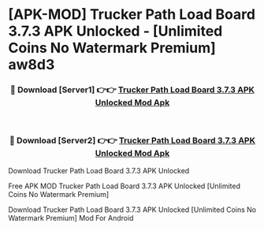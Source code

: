 # [APK-MOD] Trucker Path Load Board 3.7.3 APK Unlocked - [Unlimited Coins No Watermark Premium] aw8d3



<div align="center">
<h3>🔴 Download [Server1] 👉👉 <a href="https://momento.my/?title=Trucker_Path_Load_Board_3.7.3_APK_Unlocked">Trucker Path Load Board 3.7.3 APK Unlocked Mod Apk</a></h3><br>

<h3>🔴 Download [Server2] 👉👉 <a href="https://momento.my/?title=Trucker_Path_Load_Board_3.7.3_APK_Unlocked">Trucker Path Load Board 3.7.3 APK Unlocked Mod Apk</a></h3>
</div>



Download Trucker Path Load Board 3.7.3 APK Unlocked 

Free APK MOD Trucker Path Load Board 3.7.3 APK Unlocked [Unlimited Coins No Watermark Premium]

Download Trucker Path Load Board 3.7.3 APK Unlocked [Unlimited Coins No Watermark Premium] Mod For Android

